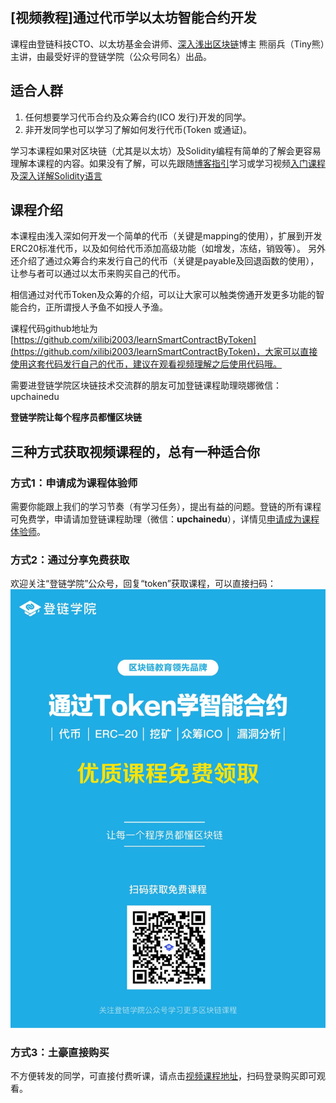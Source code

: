 ## [视频教程]通过代币学以太坊智能合约开发

课程由登链科技CTO、以太坊基金会讲师、[深入浅出区块链](https://learnblockchain.cn)博主 熊丽兵（Tiny熊）主讲，由最受好评的登链学院（公众号同名）出品。

## 适合人群

1. 任何想要学习代币合约及众筹合约(ICO 发行)开发的同学。
2. 非开发同学也可以学习了解如何发行代币(Token 或通证)。

学习本课程如果对区块链（尤其是以太坊）及Solidity编程有简单的了解会更容易理解本课程的内容。如果没有了解，可以先跟随[博客指引](https://learnblockchain.cn/2018/01/11/guide/)学习或学习视频[入门课程](https://wiki.learnblockchain.cn/course/beginner.html)及[深入详解Solidity语言](https://wiki.learnblockchain.cn/course/solidity.html)


## 课程介绍

本课程由浅入深如何开发一个简单的代币（关键是mapping的使用），扩展到开发ERC20标准代币，以及如何给代币添加高级功能（如增发，冻结，销毁等）。
另外还介绍了通过众筹合约来发行自己的代币（关键是payable及回退函数的使用），让参与者可以通过以太币来购买自己的代币。

相信通过对代币Token及众筹的介绍，可以让大家可以触类傍通开发更多功能的智能合约，正所谓授人予鱼不如授人予渔。


课程代码github地址为[https://github.com/xilibi2003/learnSmartContractByToken](https://github.com/xilibi2003/learnSmartContractByToken)，大家可以直接使用这套代码发行自己的代币，建议在观看视频理解之后使用代码哦。

需要进登链学院区块链技术交流群的朋友可加登链课程助理晓娜微信：upchainedu

**登链学院让每个程序员都懂区块链**

## 三种方式获取视频课程的，总有一种适合你

### 方式1：申请成为课程体验师
 需要你能跟上我们的学习节奏（有学习任务），提出有益的问题。登链的所有课程可免费学，申请请加登链课程助理（微信：**upchainedu**），详情见[申请成为课程体验师](https://learnblockchain.cn/course/#%E6%8B%9B%E5%8B%9F%E8%AF%BE%E7%A8%8B%E4%BD%93%E9%AA%8C%E5%B8%88)。

###  方式2：通过分享免费获取

欢迎关注“登链学院”公众号，回复“token”获取课程，可以直接扫码：
![](../images/token.jpg)

### 方式3：土豪直接购买
不方便转发的同学，可直接付费听课，请点击[视频课程地址](https://ke.qq.com/course/317230?tuin=bd898bbf)，扫码登录购买即可观看。
